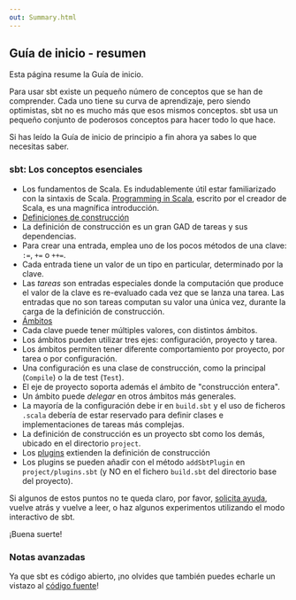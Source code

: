 ```yaml
---
out: Summary.html
---
```


  [Basic-Def]: Basic-Def.html
  [Scopes]: Scopes.html
  [Using-Plugins]: Using-Plugins.html
  [getting-help]: ../docs/faq.html#getting-help

Guía de inicio - resumen
------------------------

Esta página resume la Guía de inicio.

Para usar sbt existe un pequeño número de conceptos que se han de comprender.
Cada uno tiene su curva de aprendizaje, pero siendo optimistas, sbt no es mucho
más que esos mismos conceptos. sbt usa un pequeño conjunto de poderosos
conceptos para hacer todo lo que hace.

Si has leído la Guía de inicio de principio a fin ahora ya sabes lo que
necesitas saber.

### sbt: Los conceptos esenciales

- Los fundamentos de Scala. Es indudablemente útil estar familiarizado con la
  sintaxis de Scala. [Programming in
  Scala](https://www.artima.com/shop/programming_in_scala_3ed), escrito por el
  creador de Scala, es una magnífica introducción.
- [Definiciones de construcción][Basic-Def]
- La definición de construcción es un gran GAD de tareas y sus dependencias.
- Para crear una entrada, emplea uno de los pocos métodos de una clave: `:=`,
  `+=` o `++=`.
- Cada entrada tiene un valor de un tipo en particular, determinado por la
  clave.
- Las *tareas* son entradas especiales donde la computación que produce el valor
  de la clave es re-evaluado cada vez que se lanza una tarea. Las entradas que no
  son tareas computan su valor una única vez, durante la carga de la definición
  de construcción.
- [Ámbitos][Scopes]
- Cada clave puede tener múltiples valores, con distintos ámbitos.
- Los ámbitos pueden utilizar tres ejes: configuración, proyecto y tarea.
- Los ámbitos permiten tener diferente comportamiento por proyecto, por tarea
  o por configuración.
- Una configuración es una clase de construcción, como la principal (`Compile`)
  o la de test (`Test`).
- El eje de proyecto soporta además el ámbito de "construcción entera".
- Un ámbito puede *delegar* en otros ámbitos más generales.
- La mayoría de la configuración debe ir en `build.sbt` y el uso de ficheros
  `.scala` debería de estar reservado para definir clases e implementaciones de
  tareas más complejas.
- La definición de construcción es un proyecto sbt como los demás, ubicado en el
  directorio `project`.
- Los [plugins][Using-Plugins] extienden la definición de construcción
- Los plugins se pueden añadir con el método `addSbtPlugin` en
  `project/plugins.sbt` (y NO en el fichero `build.sbt` del directorio base del
  proyecto).

Si algunos de estos puntos no te queda claro, por favor,
[solicita ayuda][getting-help], vuelve atrás y vuelve a leer, o haz algunos
experimentos utilizando el modo interactivo de sbt.

¡Buena suerte!

### Notas avanzadas

<!-- TODO: Link to reference. The rest of this wiki consists of deeper dives and less-commonly-needed
information. -->

Ya que sbt es código abierto, ¡no olvides que también puedes echarle un vistazo
al [código fuente](https://github.com/sbt/sbt)!
